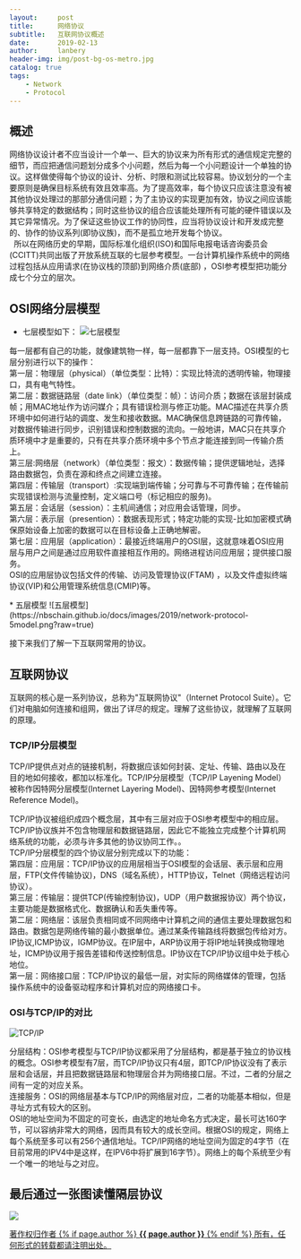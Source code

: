 ```yaml
---
layout:     post
title:      网络协议
subtitle:   互联网协议概述
date:       2019-02-13
author:     lanbery
header-img: img/post-bg-os-metro.jpg
catalog: true
tags:
    - Network
    - Protocol	
---
```


## 概述

<p class="section-indent">
网络协议设计者不应当设计一个单一、巨大的协议来为所有形式的通信规定完整的细节，而应把通信问题划分成多个小问题，然后为每一个小问题设计一个单独的协议。这样做使得每个协议的设计、分析、时限和测试比较容易。协议划分的一个主要原则是确保目标系统有效且效率高。为了提高效率，每个协议只应该注意没有被其他协议处理过的那部分通信问题；为了主协议的实现更加有效，协议之间应该能够共享特定的数据结构；同时这些协议的组合应该能处理所有可能的硬件错误以及其它异常情况。为了保证这些协议工作的协同性，应当将协议设计和开发成完整的、协作的协议系列(即协议族)，而不是孤立地开发每个协议。<br>  所以在网络历史的早期，国际标准化组织(ISO)和国际电报电话咨询委员会(CCITT)共同出版了开放系统互联的七层参考模型。一台计算机操作系统中的网络过程包括从应用请求(在协议栈的顶部)到网络介质(底部) ，OSI参考模型把功能分成七个分立的层次。
</p>

## OSI网络分层模型
  * 七层模型如下：
![七层模型](https://nbschain.github.io/docs/images/2019/network-protocol-layer-model.jpg?raw=true)
<p class="section-indent">
每一层都有自己的功能，就像建筑物一样，每一层都靠下一层支持。OSI模型的七层分别进行以下的操作：<br>
第一层：物理层（physical）（单位类型：比特）：实现比特流的透明传输，物理接口，具有电气特性。<br>
第二层：数据链路层（date link）（单位类型：帧）：访问介质；数据在该层封装成帧；用MAC地址作为访问媒介；具有错误检测与修正功能。MAC描述在共享介质环境中如何进行站的调度、发生和接收数据。MAC确保信息跨链路的可靠传输，对数据传输进行同步，识别错误和控制数据的流向。一般地讲，MAC只在共享介质环境中才是重要的，只有在共享介质环境中多个节点才能连接到同一传输介质上。<br>
第三层:网络层（network）（单位类型：报文）：数据传输；提供逻辑地址，选择路由数据包，负责在源和终点之间建立连接。<br>
第四层：传输层（transport）:实现端到端传输；分可靠与不可靠传输；在传输前实现错误检测与流量控制，定义端口号（标记相应的服务)。<br>
第五层：会话层（session）：主机间通信；对应用会话管理，同步。<br>
第六层：表示层（presention）：数据表现形式；特定功能的实现-比如加密模式确保原始设备上加密的数据可以在目标设备上正确地解密。<br>
第七层：应用层（application）：最接近终端用户的OSI层，这就意味着OSI应用层与用户之间是通过应用软件直接相互作用的。网络进程访问应用层；提供接口服务。<br>
OSI的应用层协议包括文件的传输、访问及管理协议(FTAM) ，以及文件虚拟终端协议(VIP)和公用管理系统信息(CMIP)等。
</p>
  * 五层模型
![五层模型](https://nbschain.github.io/docs/images/2019/network-protocol-5model.png?raw=true) 
<p>接下来我们了解一下互联网常用的协议。</p>

## 互联网协议
<p class="section-indent">
互联网的核心是一系列协议，总称为"互联网协议"（Internet Protocol Suite）。它们对电脑如何连接和组网，做出了详尽的规定。理解了这些协议，就理解了互联网的原理。
</p>

### TCP/IP分层模型
<p class="section-indent">
TCP/IP提供点对点的链接机制，将数据应该如何封装、定址、传输、路由以及在目的地如何接收，都加以标准化。TCP/IP分层模型（TCP/IP Layening Model）被称作因特网分层模型(Internet Layering Model)、因特网参考模型(Internet Reference Model)。
</p>

<p class="section-indent">
TCP/IP协议被组织成四个概念层，其中有三层对应于OSI参考模型中的相应层。TCP/IP协议族并不包含物理层和数据链路层，因此它不能独立完成整个计算机网络系统的功能，必须与许多其他的协议协同工作。。<br>
TCP/IP分层模型的四个协议层分别完成以下的功能：<br>
第四层：应用层：TCP/IP协议的应用层相当于OSI模型的会话层、表示层和应用层，FTP(文件传输协议)，DNS（域名系统），HTTP协议，Telnet（网络远程访问协议）。<br>
第三层：传输层：提供TCP(传输控制协议)，UDP（用户数据报协议）两个协议，主要功能是数据格式化、数据确认和丢失重传等。<br>
第二层：网络层：该层负责相同或不同网络中计算机之间的通信主要处理数据包和路由。数据包是网络传输的最小数据单位。通过某条传输路线将数据包传给对方。IP协议,ICMP协议，IGMP协议。在IP层中，ARP协议用于将IP地址转换成物理地址，ICMP协议用于报告差错和传送控制信息。IP协议在TCP/IP协议组中处于核心地位。
<br>第一层：网络接口层：TCP/IP协议的最低一层，对实际的网络媒体的管理，包括操作系统中的设备驱动程序和计算机对应的网络接口卡。
</p>

### OSI与TCP/IP的对比
![TCP/IP](https://nbschain.github.io/docs/images/2019/tcpip-np-compare.jpg?raw=true) 

<p class="section-indent">
分层结构：OSI参考模型与TCP/IP协议都采用了分层结构，都是基于独立的协议栈的概念。OSI参考模型有7层，而TCP/IP协议只有4层，即TCP/IP协议没有了表示层和会话层，并且把数据链路层和物理层合并为网络接口层。不过，二者的分层之间有一定的对应关系。<br>
连接服务：OSI的网络层基本与TCP/IP的网络层对应，二者的功能基本相似，但是寻址方式有较大的区别。<br>
OSI的地址空间为不固定的可变长，由选定的地址命名方式决定，最长可达160字节，可以容纳非常大的网络，因而具有较大的成长空间。根据OSI的规定，网络上每个系统至多可以有256个通信地址。TCP/IP网络的地址空间为固定的4字节（在目前常用的IPV4中是这样，在IPV6中将扩展到16字节）。网络上的每个系统至少有一个唯一的地址与之对应。
</p>

## 最后通过一张图读懂隔层协议
![](https://nbschain.github.io/docs/images/2019/tcpip_all.png?raw=true)


<div class="col-lg-8 col-lg-offset-3 col-md-10 col-md-offset-1">
	<div class="pull-right">
		<a href="https://nbschain.github.io/2019/02/13/%E7%BD%91%E7%BB%9C%E5%8D%8F%E8%AE%AE" target="_blank" class="copyright-link">
			著作权归作者
			{% if page.author %}
<strong>{{ page.author }}</strong>
			{% endif %}
			所有，任何形式的转载都请注明出处。
		</a>
	</div>
</div>
